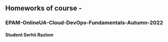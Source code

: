 ## Homeworks of course - 
### EPAM-OnlineUA-Cloud-DevOps-Fundamentals-Autumn-2022
#### Student Serhii Razlom


